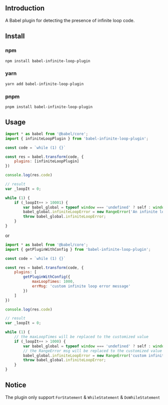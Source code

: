 ## Introduction

A Babel plugin for detecting the presence of infinite loop code.

## Install
### npm
`npm install babel-infinite-loop-plugin`
### yarn
`yarn add babel-infinite-loop-plugin`
### pnpm
`pnpm install babel-infinite-loop-plugin`


## Usage
```javascript
import * as babel from '@babel/core';
import { infiniteLoopPlugin } from 'babel-infinite-loop-plugin';

const code = `while (1) {}`

const res = babel.transform(code, {
    plugins: [infiniteLoopPlugin]
})

console.log(res.code)

// result
var _loopIt = 0;

while (1) {
    if (_loopIt++ > 10001) {
        var babel_global = typeof window === 'undefined' ? self : window;
        babel_global.infiniteLoopError = new RangeError('An infinite loop was detected in the code');
        throw babel_global.infiniteLoopError;
    }
}
```
or
```javascript
import * as babel from '@babel/core';
import { getPluginWithConfig } from 'babel-infinite-loop-plugin';

const code = `while (1) {}`

const res = babel.transform(code, {
    plugins: [
        getPluginWithConfig({
            maxLoopTimes: 1000,
            errMsg: 'custom infinite loop error message'
        })
    ]
})

console.log(res.code)

// result
var _loopIt = 0;

while (1) {
    // the maxLoopTimes will be replaced to the customized value
    if (_loopIt++ > 1000) {
        var babel_global = typeof window === 'undefined' ? self : window;
        // the RangeError msg will be replaced to the customized value
        babel_global.infiniteLoopError = new RangeError('custom infinite loop error message');
        throw babel_global.infiniteLoopError;
    }
}
```

## Notice
The plugin only support `ForStatement` & `WhileStatement` & `DoWhileStatement`